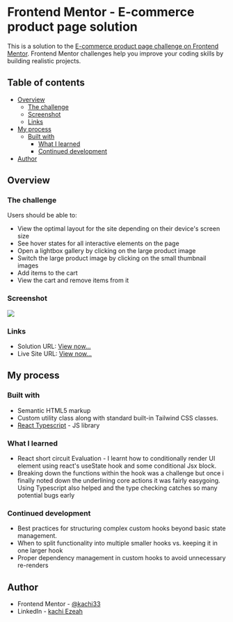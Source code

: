 # Frontend Mentor - E-commerce product page solution

This is a solution to the [E-commerce product page challenge on Frontend Mentor](https://www.frontendmentor.io/challenges/ecommerce-product-page-UPsZ9MJp6). Frontend Mentor challenges help you improve your coding skills by building realistic projects.

## Table of contents

- [Overview](#overview)
  - [The challenge](#the-challenge)
  - [Screenshot](#screenshot)
  - [Links](#links)
- [My process](#my-process)
  - [Built with](#built-with)
    - [What I learned](#what-i-learned)
    - [Continued development](#continued-development)
- [Author](#author)


## Overview

### The challenge

Users should be able to:

- View the optimal layout for the site depending on their device's screen size
- See hover states for all interactive elements on the page
- Open a lightbox gallery by clicking on the large product image
- Switch the large product image by clicking on the small thumbnail images
- Add items to the cart
- View the cart and remove items from it

### Screenshot

![](./screenshot.png)


### Links

- Solution URL: [View now...](https://github.com/kachi33/ecommerce-product-page-main)
- Live Site URL: [View now...](https://ecommerce-product-page-main-alpha-ruby.vercel.app/)

## My process

### Built with
- Semantic HTML5 markup
- Custom utility class along with standard built-in Tailwind CSS classes.
- [React Typescript](https://reactjs.org/) - JS library

### What I learned
- React short circuit Evaluation - I learnt how to conditionally render UI element using react's useState hook and some conditional Jsx block.
- Breaking down the functions within the hook was a challenge but once i finally noted down the underlining core actions it was fairly easygoing. Using Typescript also helped and the type checking catches so many potential bugs early



### Continued development
- Best practices for structuring complex custom hooks beyond basic state management.
- When to split functionality into multiple smaller hooks vs. keeping it in one larger hook 
- Proper dependency management in custom hooks to avoid unnecessary re-renders

## Author

- Frontend Mentor - [@kachi33](https://www.frontendmentor.io/profile/kachi33)
- LinkedIn - [kachi Ezeah](https://www.linkedin.com/in/kachi33-ezeah/)
